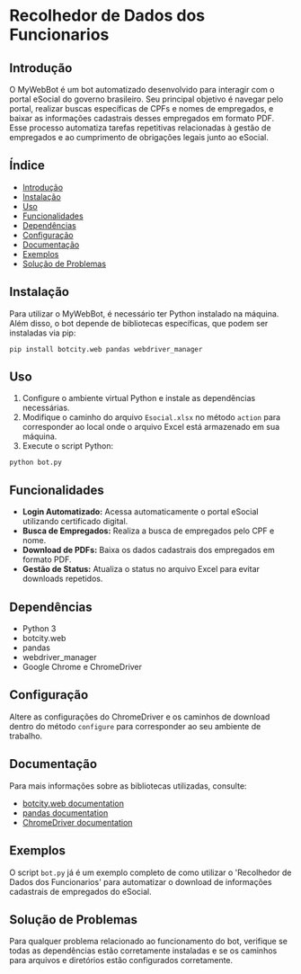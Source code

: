 # Recolhedor de Dados dos Funcionarios

## Introdução

O MyWebBot é um bot automatizado desenvolvido para interagir com o portal eSocial do governo brasileiro. Seu principal objetivo é navegar pelo portal, realizar buscas específicas de CPFs e nomes de empregados, e baixar as informações cadastrais desses empregados em formato PDF. Esse processo automatiza tarefas repetitivas relacionadas à gestão de empregados e ao cumprimento de obrigações legais junto ao eSocial.

## Índice

- [Introdução](#introdução)
- [Instalação](#instalação)
- [Uso](#uso)
- [Funcionalidades](#funcionalidades)
- [Dependências](#dependências)
- [Configuração](#configuração)
- [Documentação](#documentação)
- [Exemplos](#exemplos)
- [Solução de Problemas](#solução-de-problemas)

## Instalação

Para utilizar o MyWebBot, é necessário ter Python instalado na máquina. Além disso, o bot depende de bibliotecas específicas, que podem ser instaladas via pip:

```
pip install botcity.web pandas webdriver_manager
```

## Uso

1. Configure o ambiente virtual Python e instale as dependências necessárias.
2. Modifique o caminho do arquivo `Esocial.xlsx` no método `action` para corresponder ao local onde o arquivo Excel está armazenado em sua máquina.
3. Execute o script Python:

```
python bot.py
```

## Funcionalidades

- **Login Automatizado:** Acessa automaticamente o portal eSocial utilizando certificado digital.
- **Busca de Empregados:** Realiza a busca de empregados pelo CPF e nome.
- **Download de PDFs:** Baixa os dados cadastrais dos empregados em formato PDF.
- **Gestão de Status:** Atualiza o status no arquivo Excel para evitar downloads repetidos.

## Dependências

- Python 3
- botcity.web
- pandas
- webdriver_manager
- Google Chrome e ChromeDriver

## Configuração

Altere as configurações do ChromeDriver e os caminhos de download dentro do método `configure` para corresponder ao seu ambiente de trabalho.

## Documentação

Para mais informações sobre as bibliotecas utilizadas, consulte:

- [botcity.web documentation](https://docs.botcity.dev/web/getting-started/)
- [pandas documentation](https://pandas.pydata.org/pandas-docs/stable/)
- [ChromeDriver documentation](https://sites.google.com/a/chromium.org/chromedriver/)

## Exemplos

O script `bot.py` já é um exemplo completo de como utilizar o 'Recolhedor de Dados dos Funcionarios' para automatizar o download de informações cadastrais de empregados do eSocial.

## Solução de Problemas

Para qualquer problema relacionado ao funcionamento do bot, verifique se todas as dependências estão corretamente instaladas e se os caminhos para arquivos e diretórios estão configurados corretamente.
